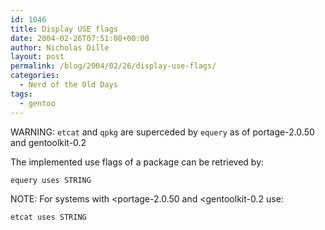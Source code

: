```yaml
---
id: 1046
title: Display USE flags
date: 2004-02-26T07:51:08+00:00
author: Nicholas Dille
layout: post
permalink: /blog/2004/02/26/display-use-flags/
categories:
  - Nerd of the Old Days
tags:
  - gentoo
---
```

WARNING: `etcat` and `qpkg` are superceded by `equery` as of portage-2.0.50 and gentoolkit-0.2

The implemented use flags of a package can be retrieved by:
  
<!--more-->


  
`equery uses STRING`

NOTE: For systems with <portage-2.0.50 and <gentoolkit-0.2 use:
  
`etcat uses STRING`
